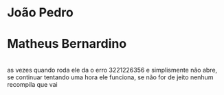<h1>João Pedro</h1>
<h1>Matheus Bernardino</h1>
<br/>
as vezes quando roda ele da o erro 3221226356 e simplismente não abre, se continuar tentando uma hora ele funciona, se não for de jeito nenhum recompila que vai
